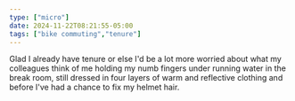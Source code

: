 ```yaml
---
type: ["micro"]
date: 2024-11-22T08:21:55-05:00
tags: ["bike commuting","tenure"]
---
```

Glad I already have tenure or else I'd be a lot more worried about what my colleagues think of me holding my numb fingers under running water in the break room, still dressed in four layers of warm and reflective clothing and before I've had a chance to fix my helmet hair.
